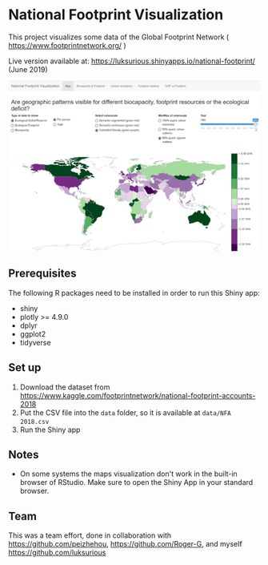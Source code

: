 # National Footprint Visualization

This project visualizes some data of the Global Footprint Network ( https://www.footprintnetwork.org/ )

Live version available at: https://luksurious.shinyapps.io/national-footprint/ (June 2019)

![](screenshot.png "Screenshot")


## Prerequisites
The following R packages need to be installed in order to run this Shiny app:

* shiny
* plotly >= 4.9.0
* dplyr
* ggplot2
* tidyverse

## Set up
1. Download the dataset from https://www.kaggle.com/footprintnetwork/national-footprint-accounts-2018
2. Put the CSV file into the `data` folder, so it is available at `data/NFA 2018.csv`
3. Run the Shiny app

## Notes
- On some systems the maps visualization don't work in the built-in browser of RStudio. Make sure to open the Shiny App in your standard browser.

## Team
This was a team effort, done in collaboration with https://github.com/peizhehou, https://github.com/Roger-G, and myself https://github.com/luksurious
